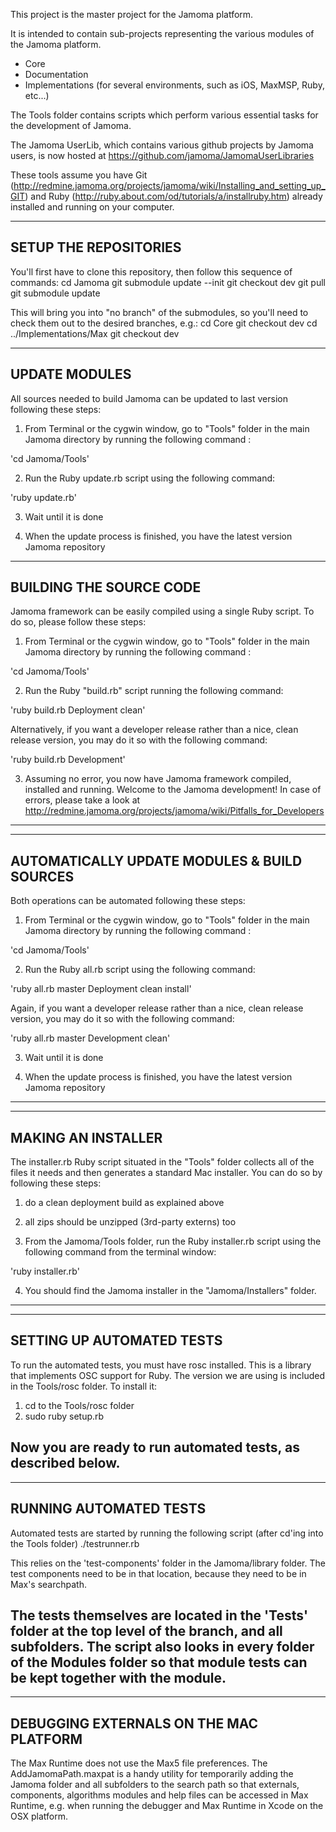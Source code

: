This project is the master project for the Jamoma platform.

It is intended to contain sub-projects representing the various modules of the Jamoma platform.

- Core
- Documentation
- Implementations (for several environments, such as iOS, MaxMSP, Ruby, etc...)

The Tools folder contains scripts which perform various essential tasks for the development of Jamoma.

The Jamoma UserLib, which contains various github projects by Jamoma users, is now hosted at https://github.com/jamoma/JamomaUserLibraries

These tools assume you have Git (http://redmine.jamoma.org/projects/jamoma/wiki/Installing_and_setting_up_GIT) and Ruby (http://ruby.about.com/od/tutorials/a/installruby.htm) already installed and running on your computer.

--------------------------------------------------
SETUP THE REPOSITORIES
--------------------------------------------------
You'll first have to clone this repository, then follow this sequence of commands:
cd  Jamoma
git submodule update --init
git checkout dev
git pull
git submodule update

This will bring you into "no branch" of the submodules, so you'll need to check them out to the desired branches, e.g.:
cd Core
git checkout dev
cd ../Implementations/Max
git checkout dev

--------------------------------------------------
UPDATE MODULES
--------------------------------------------------
All sources needed to build Jamoma can be updated to last version following these steps:

1) From Terminal or the cygwin window, go to "Tools" folder in the main Jamoma directory by running the following command :

'cd Jamoma/Tools'

2) Run the Ruby update.rb script using the following command:

'ruby update.rb'

3) Wait until it is done

4) When the update process is finished, you have the latest version Jamoma repository


--------------------------------------------------
BUILDING THE SOURCE CODE
--------------------------------------------------
Jamoma framework can be easily compiled using a single Ruby script. To do so, please follow these steps:

1) From Terminal or the cygwin window, go to "Tools" folder in the main Jamoma directory by running the following command :

'cd Jamoma/Tools'

2) Run the Ruby "build.rb" script running the following command:

'ruby build.rb Deployment clean'

Alternatively, if you want a developer release rather than a nice, clean release version, you may do it so with the following command:

'ruby build.rb Development'

3) Assuming no error, you now have Jamoma framework compiled, installed and running. Welcome to the Jamoma development!
   In case of errors, please take a look at http://redmine.jamoma.org/projects/jamoma/wiki/Pitfalls_for_Developers
--------------------------------------------------


--------------------------------------------------
AUTOMATICALLY UPDATE MODULES & BUILD SOURCES
--------------------------------------------------
Both operations can be automated following these steps:

1) From Terminal or the cygwin window, go to "Tools" folder in the main Jamoma directory by running the following command :

'cd Jamoma/Tools'

2) Run the Ruby all.rb script using the following command:

'ruby all.rb master Deployment clean install'

Again, if you want a developer release rather than a nice, clean release version, you may do it so with the following command:

'ruby all.rb master Development clean'

3) Wait until it is done

4) When the update process is finished, you have the latest version Jamoma repository
--------------------------------------------------


--------------------------------------------------
MAKING AN INSTALLER
--------------------------------------------------

The installer.rb Ruby script situated in the "Tools" folder collects all of the files it needs and then generates a standard Mac installer. You can do so by following these steps:

1) do a clean deployment build as explained above

2) all zips should be unzipped (3rd-party externs) too

3) From the Jamoma/Tools folder, run the Ruby installer.rb script using the following command from the terminal window:

'ruby installer.rb'

4) You should find the Jamoma installer in the "Jamoma/Installers" folder.
--------------------------------------------------


--------------------------------------------------
SETTING UP AUTOMATED TESTS
--------------------------------------------------
To run the automated tests, you must have rosc installed.  This is a library that implements OSC support for Ruby.
The version we are using is included in the Tools/rosc folder.  To install it:
1. cd to the Tools/rosc folder
2. sudo ruby setup.rb

Now you are ready to run automated tests, as described below.
--------------------------------------------------



--------------------------------------------------
RUNNING AUTOMATED TESTS
--------------------------------------------------
Automated tests are started by running the following script (after cd'ing into the Tools folder)
	./testrunner.rb

This relies on the 'test-components' folder in the Jamoma/library folder.
The test components need to be in that location, because they need to be in Max's searchpath.

The tests themselves are located in the 'Tests' folder at the top level of the branch, and all subfolders.
The script also looks in every folder of the Modules folder so that module tests can be kept together with the module.
--------------------------------------------------


--------------------------------------------------
DEBUGGING EXTERNALS ON THE MAC PLATFORM
--------------------------------------------------
The Max Runtime does not use the Max5 file preferences. The AddJamomaPath.maxpat is a handy utility for temporarily adding the Jamoma folder and all subfolders to the search path so that externals, components, algorithms modules and help files can be accessed in Max Runtime, e.g. when running the debugger and Max Runtime in Xcode on the OSX platform.

